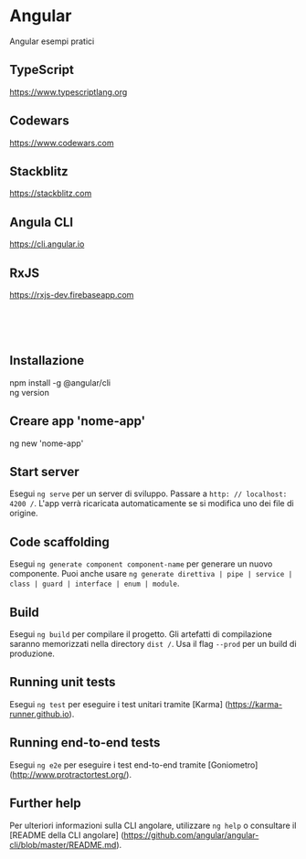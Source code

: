 # Angular
Angular esempi pratici

## TypeScript
https://www.typescriptlang.org

## Codewars
https://www.codewars.com

## Stackblitz
https://stackblitz.com</a><br>

## Angula CLI
https://cli.angular.io

## RxJS
https://rxjs-dev.firebaseapp.com


</br></br></br>
## Installazione</br>
npm install -g @angular/cli</br>
ng version</br>

## Creare app 'nome-app'</br>
ng new 'nome-app'</br>

## Start server
Esegui `ng serve` per un server di sviluppo. Passare a `http: // localhost: 4200 /`. L'app verrà ricaricata automaticamente se si modifica uno dei file di origine.

## Code scaffolding
Esegui `ng generate component component-name` per generare un nuovo componente. Puoi anche usare `ng generate direttiva | pipe | service | class | guard | interface | enum | module`.

## Build
Esegui `ng build` per compilare il progetto. Gli artefatti di compilazione saranno memorizzati nella directory `dist /`. Usa il flag `--prod` per un build di produzione.

## Running unit tests
Esegui `ng test` per eseguire i test unitari tramite [Karma] (https://karma-runner.github.io).

## Running end-to-end tests
Esegui `ng e2e` per eseguire i test end-to-end tramite [Goniometro] (http://www.protractortest.org/).

## Further help
Per ulteriori informazioni sulla CLI angolare, utilizzare `ng help` o consultare il [README della CLI angolare] (https://github.com/angular/angular-cli/blob/master/README.md).


